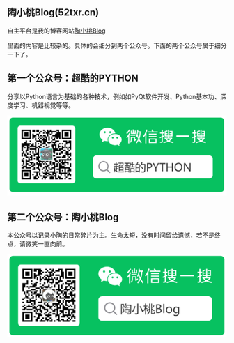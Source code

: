 ## 陶小桃Blog(52txr.cn)

自主平台是我的博客网站[陶小桃Blog](https://www.52txr.cn/)

里面的内容是比较杂的。具体的会细分到两个公众号。下面的两个公众号属于细分一下了。

## 第一个公众号：超酷的PYTHON

分享以Python语言为基础的各种技术，例如如PyQt软件开发、Python基本功、深度学习、机器视觉等等。

![超酷的Python](./image/toocoolPython.png)

## 第二个公众号：陶小桃Blog

本公众号以记录小陶的日常碎片为主。生命太短，没有时间留给遗憾，若不是终点，请微笑一直向前。

![陶小桃Blog](./image/taoxiaotaoblog.png)

